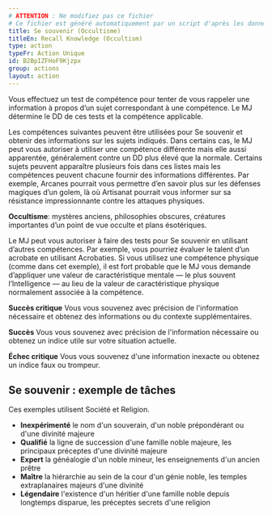 ```yaml
---
# ATTENTION : Ne modifiez pas ce fichier
# Ce fichier est généré automatiquement par un script d'après les données du module Foundry VTT officiel et de sa traduction
title: Se souvenir (Occultisme)
titleEn: Recall Knowledge (Occultism)
type: action
typeFr: Action Unique
id: B2BpIZFHoF9Kjzpx
group: actions
layout: action
---
```

<p>Vous effectuez un test de compétence pour tenter de vous rappeler une information à propos d’un sujet correspondant à une compétence. Le MJ détermine le DD de ces tests et la compétence applicable.</p><p>Les compétences suivantes peuvent être utilisées pour Se souvenir et obtenir des informations sur les sujets indiqués. Dans certains cas, le MJ peut vous autoriser à utiliser une compétence différente mais elle aussi apparentée, généralement contre un DD plus élevé que la normale. Certains sujets peuvent apparaître plusieurs fois dans ces listes mais les compétences peuvent chacune fournir des informations différentes. Par exemple, Arcanes pourrait vous permettre d’en savoir plus sur les défenses magiques d’un golem, là où Artisanat pourrait vous informer sur sa résistance impressionnante contre les attaques physiques.</p><p><strong>Occultisme</strong>: mystères anciens, philosophies obscures, créatures importantes d’un point de vue occulte et plans ésotériques.</p><p>Le MJ peut vous autoriser à faire des tests pour Se souvenir en utilisant d’autres compétences. Par exemple, vous pourriez évaluer le talent d’un acrobate en utilisant Acrobaties. Si vous utilisez une compétence physique (comme dans cet exemple), il est fort probable que le MJ vous demande d’appliquer une valeur de caractéristique mentale — le plus souvent l’Intelligence — au lieu de la valeur de caractéristique physique normalement associée à la compétence.</p><p><strong>Succès critique</strong>&nbsp;Vous vous souvenez avec précision de l'information nécessaire et obtenez des informations ou du contexte supplémentaires.</p><p><strong>Succès</strong>&nbsp;Vous vous souvenez avec précision de l'information nécessaire ou obtenez un indice utile sur votre situation actuelle.</p><p><strong>Échec critique</strong>&nbsp;Vous vous souvenez d'une information inexacte ou obtenez un indice faux ou trompeur.</p><p></p><h2 class="title">Se souvenir : exemple de tâches</h2><p>Ces exemples utilisent Société et Religion.</p><ul><li><strong>Inexpérimenté</strong>&nbsp;le nom d'un souverain, d'un noble prépondérant ou d'une divinité majeure</li><li><strong>Qualifié</strong>&nbsp;la ligne de succession d'une famille noble majeure, les principaux préceptes d'une divinité majeure</li><li><strong>Expert</strong>&nbsp;la généalogie d'un noble mineur, les enseignements d'un ancien prêtre</li><li><strong>Maître</strong>&nbsp;la hiérarchie au sein de la cour d'un génie noble, les temples extraplanaires majeurs d'une divinité</li><li><strong>Légendaire</strong>&nbsp;l'existence d'un héritier d'une famille noble depuis longtemps disparue, les préceptes secrets d'une religion</li></ul>
